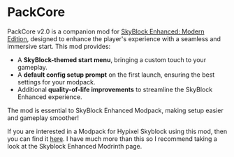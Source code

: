 # PackCore

PackCore v2.0 is a companion mod for [SkyBlock Enhanced: Modern Edition](https://modrinth.com/modpack/skyblock-enhanced-modern-edition), designed to enhance the player's experience with a seamless and immersive start. This mod provides:

- A **SkyBlock-themed start menu**, bringing a custom touch to your gameplay.
- A **default config setup prompt** on the first launch, ensuring the best settings for your modpack.
- Additional **quality-of-life improvements** to streamline the SkyBlock Enhanced experience.

The mod is essential to SkyBlock Enhanced Modpack, making setup easier and gameplay smoother!

If you are interested in a Modpack for Hypixel Skyblock using this mod, then you can find it [here](https://modrinth.com/modpack/skyblock-enhanced-modern-edition). I have much more than this so I recommend taking a look at the Skyblock Enhanced Modrinth page.
